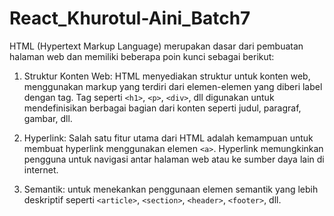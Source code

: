 # React_Khurotul-Aini_Batch7
HTML (Hypertext Markup Language) merupakan dasar dari pembuatan halaman web dan memiliki beberapa poin kunci sebagai berikut:

1. Struktur Konten Web: HTML menyediakan struktur untuk konten web, menggunakan markup yang terdiri dari elemen-elemen yang diberi label dengan tag. Tag seperti `<h1>`, `<p>`, `<div>`, dll digunakan untuk mendefinisikan berbagai bagian dari konten seperti judul, paragraf, gambar, dll.

2. Hyperlink: Salah satu fitur utama dari HTML adalah kemampuan untuk membuat hyperlink menggunakan elemen `<a>`. Hyperlink memungkinkan pengguna untuk navigasi antar halaman web atau ke sumber daya lain di internet.

3. Semantik: untuk menekankan penggunaan elemen semantik yang lebih deskriptif seperti `<article>`, `<section>`, `<header>`, `<footer>`, dll.